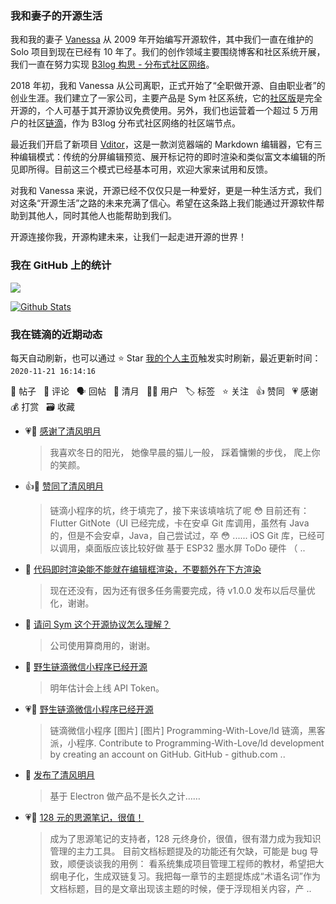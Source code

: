 ### 我和妻子的开源生活

我和我的妻子 [Vanessa](https://github.com/Vanessa219) 从 2009 年开始编写开源软件，其中我们一直在维护的 Solo 项目到现在已经有 10 年了。我们的创作领域主要围绕博客和社区系统开展，我们一直在努力实现 [B3log 构思 - 分布式社区网络](https://ld246.com/article/1546941897596)。

2018 年初，我和 Vanessa 从公司离职，正式开始了“全职做开源、自由职业者”的创业生涯。我们建立了一家公司，主要产品是 Sym 社区系统，它的[社区版](https://github.com/88250/symphony)是完全开源的，个人可基于其开源协议免费使用。另外，我们也运营着一个超过 5 万用户的社区[链滴](https://ld246.com)，作为 B3log 分布式社区网络的社区端节点。

最近我们开启了新项目 [Vditor](https://github.com/Vanessa219/vditor)，这是一款浏览器端的 Markdown 编辑器，它有三种编辑模式：传统的分屏编辑预览、展开标记符的即时渲染和类似富文本编辑的所见即所得。目前这三个模式已经基本可用，欢迎大家来试用和反馈。

对我和 Vanessa 来说，开源已经不仅仅只是一种爱好，更是一种生活方式，我们对这条“开源生活”之路的未来充满了信心。希望在这条路上我们能通过开源软件帮助到其他人，同时其他人也能帮助到我们。

开源连接你我，开源构建未来，让我们一起走进开源的世界！

### 我在 GitHub 上的统计

<a title="Hits" target="_blank" href="https://github.com/88250/88250"><img src="https://hits.b3log.org/88250/88250.svg"></a>

[![Github Stats](https://github-readme-stats.vercel.app/api?username=88250&show_icons=true)](https://github.com/88250)

<!--events start -->

### 我在链滴的近期动态

每天自动刷新，也可以通过 ⭐️ Star [我的个人主页](https://github.com/88250/88250)触发实时刷新，最近更新时间：`2020-11-21 16:14:16`

📝 帖子 &nbsp; 💬 评论 &nbsp; 🗣 回帖 &nbsp; 🌙 清月 &nbsp; 👨‍💻 用户 &nbsp; 🏷️ 标签 &nbsp; ⭐️ 关注 &nbsp; 👍 赞同 &nbsp; 💗 感谢 &nbsp; 💰 打赏 &nbsp; 🗃 收藏

* 💗🌙 [感谢了清风明月](https://ld246.com/member/PeterChu/breezemoons/1605186201744)

  > 我喜欢冬日的阳光， 她像早晨的猫儿一般， 踩着慵懒的步伐， 爬上你的笑颜。
* 👍🌙 [赞同了清风明月](https://ld246.com/member/goldhan/breezemoons/1605749340585)

  > 链滴小程序的坑，终于填完了，接下来该填啥坑了呢 😳 目前还有： Flutter GitNote（UI 已经完成，卡在安卓 Git 库调用，虽然有 Java 的，但是不会安卓，Java，自己尝试过，卒 😳 ...... iOS Git 库，已经可以调用，桌面版应该比较好做 基于 ESP32 墨水屏 ToDo 硬件 （ ..
* 💬 [代码即时渲染能不能就在编辑框渲染，不要额外在下方渲染](https://ld246.com/article/1604549315471/comment/1605756017111#comments)

  > 现在还没有，因为还有很多任务需要完成，待 v1.0.0 发布以后尽量优化，谢谢。
* 💬 [请问 Sym 这个开源协议怎么理解？](https://ld246.com/article/1605688884355/comment/1605718821953#comments)

  > 公司使用算商用的，谢谢。
* 💬 [野生链滴微信小程序已经开源](https://ld246.com/article/1605677870423/comment/1605698272014#comments)

  > 明年估计会上线 API Token。
* 💗📝 [野生链滴微信小程序已经开源](https://ld246.com/article/1605677870423)

  > 链滴微信小程序 [图片] [图片] Programming-With-Love/ld 链滴，黑客派，小程序. Contribute to Programming-With-Love/ld development by creating an account on GitHub. GitHub - github.com  ..
* 🌙 [发布了清风明月](https://ld246.com/member/88250/breezemoons/1605633554661)

  > 基于 Electron 做产品不是长久之计……
* 💗📝 [128 元的思源笔记，很值！](https://ld246.com/article/1605599390100)

  > 成为了思源笔记的支持者，128 元终身价，很值，很有潜力成为我知识管理的主力工具。 目前文档标题提及的功能还有欠缺，可能是 bug 导致，顺便谈谈我的用例： 看系统集成项目管理工程师的教材，希望把大纲电子化，生成双链复习。我把每一章节的主题提炼成“术语名词”作为文档标题，目的是文章出现该主题的时候，便于浮现相关内容，产 ..


<!--events end -->
